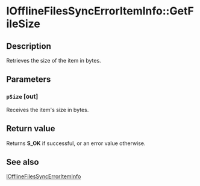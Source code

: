 # IOfflineFilesSyncErrorItemInfo::GetFileSize

## Description

Retrieves the size of the item in bytes.

## Parameters

### `pSize` [out]

Receives the item's size in bytes.

## Return value

Returns **S_OK** if successful, or an error value otherwise.

## See also

[IOfflineFilesSyncErrorItemInfo](https://learn.microsoft.com/previous-versions/windows/desktop/api/cscobj/nn-cscobj-iofflinefilessyncerroriteminfo)